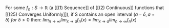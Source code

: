For some $f_n : S\rightarrow \mathbb{R}$ (a [[(1) Sequence]] of [[(2) Continuous]] functions that [[(25) Converges Uniformly]]), if S contains an open interval $(a-\delta, a+\delta)  \ for \  \delta>0$ then:
 $lim_{n\rightarrow \infty} lim_{x \rightarrow a} f_n(x) =  lim_{x \rightarrow a} lim_{n\rightarrow \infty} f_n(x)$
 